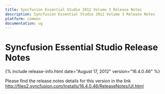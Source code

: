 ```yaml
---
title: Syncfusion Essential Studio 2012 Volume 3 Release Notes  
description: Syncfusion Essential Studio 2012 Volume 3 Release Notes  
platform: common
documentation: ug
---
```


# Syncfusion Essential Studio Release Notes  

{% include release-info.html date="August 17, 2012"  version="16.4.0.46" %} 


Please find the release notes details for this version in the link <http://files2.syncfusion.com/Installs/16.4.0.46/ReleaseNotes/UI.html> 